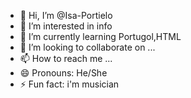 - 👋 Hi, I’m @Isa-Portielo
- 👀 I’m interested in info
- 🌱 I’m currently learning Portugol,HTML
- 💞️ I’m looking to collaborate on ...
- 📫 How to reach me ...
- 😄 Pronouns: He/She
- ⚡ Fun fact: i'm musician

<!---
Isa-Portielo/Isa-Portielo is a ✨ special ✨ repository because its `README.md` (this file) appears on your GitHub profile.
You can click the Preview link to take a look at your changes.
--->
